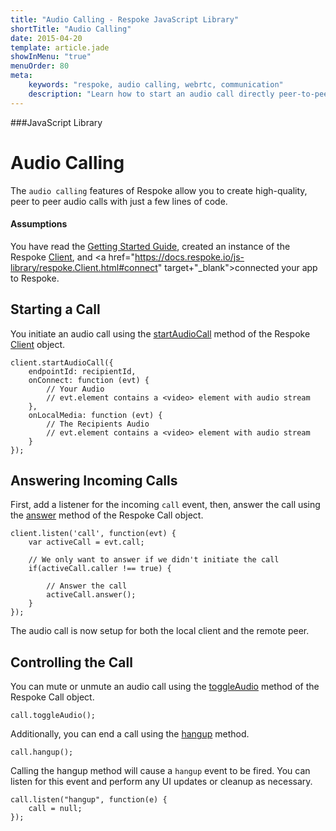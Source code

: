 ```yaml
---
title: "Audio Calling - Respoke JavaScript Library"
shortTitle: "Audio Calling"
date: 2015-04-20
template: article.jade
showInMenu: "true"
menuOrder: 80
meta:
    keywords: "respoke, audio calling, webrtc, communication"
    description: "Learn how to start an audio call directly peer-to-peer"
---
```


###JavaScript Library

# Audio Calling
The `audio calling` features of Respoke allow you to create high-quality, peer to peer audio calls with just a few lines of code. 

#### Assumptions
You have read the [Getting Started Guide](/client/javascript/getting-started.html), created an instance of the Respoke <a href="https://docs.respoke.io/js-library/respoke.Client.html" target="_blank">Client</a>, and <a href="https://docs.respoke.io/js-library/respoke.Client.html#connect" target+"_blank">connected</a> your app to Respoke. 


## Starting a Call
You initiate an audio call using the <a href="https://docs.respoke.io/js-library/respoke.Client.html#startAudioCall" target="_blank">startAudioCall</a> method of the Respoke <a href="https://docs.respoke.io/js-library/respoke.Client.html" target="_blank">Client</a> object.

    client.startAudioCall({
        endpointId: recipientId,
        onConnect: function (evt) {
            // Your Audio
            // evt.element contains a <video> element with audio stream
        },
        onLocalMedia: function (evt) {
            // The Recipients Audio
            // evt.element contains a <video> element with audio stream
        }
    });


## Answering Incoming Calls
First, add a listener for the incoming `call` event, then, answer the call using the <a href="https://docs.respoke.io/js-library/respoke.Call.html#answer" target="_blank">answer</a> method of the Respoke Call object.

    client.listen('call', function(evt) {
        var activeCall = evt.call;

        // We only want to answer if we didn't initiate the call
        if(activeCall.caller !== true) {

            // Answer the call
            activeCall.answer();
        }
    });

The audio call is now setup for both the local client and the remote peer.


## Controlling the Call
You can mute or unmute an audio call using the <a href="https://docs.respoke.io/js-library/respoke.Call.html#toggleAudio" target="_blank">toggleAudio</a> method of the Respoke Call object.

    call.toggleAudio();

Additionally, you can end a call using the <a href="https://docs.respoke.io/js-library/respoke.Call.html#hangup" target="_blank">hangup</a> method.

    call.hangup();

Calling the hangup method will cause a `hangup` event to be fired. You can listen for this event and perform any UI updates or cleanup as necessary.

    call.listen("hangup", function(e) {
        call = null;
    });
